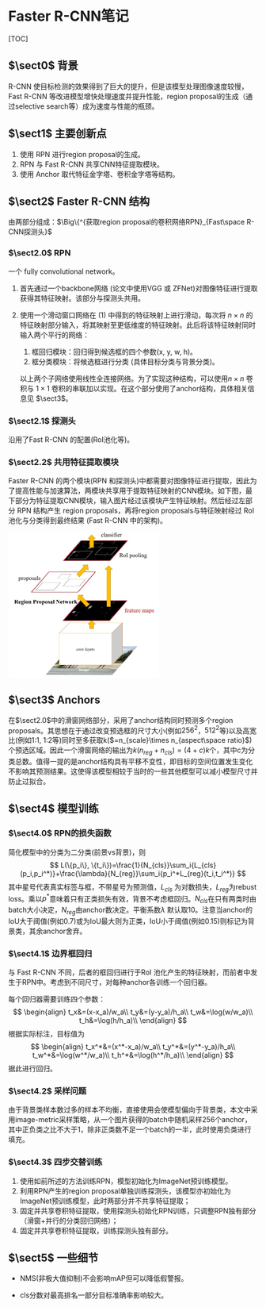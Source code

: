# Faster R-CNN笔记

[TOC]

## $\sect0$ 背景

R-CNN 使目标检测的效果得到了巨大的提升，但是该模型处理图像速度较慢，Fast R-CNN 等改进模型增快处理速度并提升性能，region proposal的生成（通过selective search等）成为速度与性能的瓶颈。

## $\sect1$ 主要创新点

1. 使用 RPN 进行region proposal的生成。
2. RPN 与 Fast R-CNN 共享CNN特征提取模块。
3. 使用 Anchor 取代特征金字塔、卷积金字塔等结构。

## $\sect2$ Faster R-CNN 结构

由两部分组成：$\Big\{^{获取region proposal的卷积网络RPN}_{Fast\space R-CNN探测头}$

### $\sect2.0$ RPN

一个 fully convolutional network。

1. 首先通过一个backbone网络 (论文中使用VGG 或 ZFNet)对图像特征进行提取获得其特征映射。该部分与探测头共用。

2. 使用一个滑动窗口网络在 (1) 中得到的特征映射上进行滑动，每次将 $n\times n$ 的特征映射部分输入，将其映射至更低维度的特征映射。此后将该特征映射同时输入两个平行的网络：

   1. 框回归模块：回归得到候选框的四个参数(x, y, w, h)。
   2. 框分类模块：将候选框进行分类 (具体目标分类与背景分类)。

   以上两个子网络使用线性全连接网络。为了实现这种结构，可以使用$n\times n$ 卷积与 $1\times1$ 卷积的串联加以实现。在这个部分使用了anchor结构，具体相关信息见 $\sect3$。

### $\sect2.1$ 探测头

沿用了Fast R-CNN 的配置(RoI池化等)。

### $\sect2.2$ 共用特征提取模块

Faster R-CNN 的两个模块(RPN 和探测头)中都需要对图像特征进行提取，因此为了提高性能与加速算法，两模块共享用于提取特征映射的CNN模块。如下图，最下部分为特征提取CNN模块，输入图片经过该模块产生特征映射。然后经过左部分 RPN 结构产生 region proposals，再将region proposals与特征映射经过 RoI 池化与分类得到最终结果 (Fast R-CNN 中的架构)。

<img src="img\structure.jpg" style="zoom:50%;" />

## $\sect3$ Anchors

在$\sect2.0$中的滑窗网络部分，采用了anchor结构同时预测多个region proposals。其思想在于通过改变预选框的尺寸大小(例如$256^2$，$512^2$等)以及高宽比(例如1:1, 1:2等)同时至多获取k($=n_{scale}\times n_{aspect\space ratio}$) 个预选区域。因此一个滑窗网络的输出为$k(n_{reg}+n_{cls})=(4+c)k$个，其中c为分类总数。值得一提的是anchor结构具有平移不变性，即目标的空间位置发生变化不影响其预测结果。这使得该模型相较于当时的一些其他模型可以减小模型尺寸并防止过拟合。

## $\sect4$ 模型训练

### $\sect4.0$ RPN的损失函数

简化模型中的分类为二分类(前景vs背景)，则
$$
L(\{p_i\}, \{t_i\})=\frac{1}{N_{cls}}\sum_i{L_{cls}(p_i,p_i^*)}+\frac{\lambda}{N_{reg}}\sum_i{p_i^*L_{reg}(t_i,t_i^*)}
$$
其中星号代表真实标签与框，不带星号为预测值，$L_{cls}$ 为对数损失，$L_{reg}$为rebust loss。乘以$p^*$意味着只有正类损失有效，背景不考虑框回归。$N_{cls}$在只有两类时由batch大小决定，$N_{reg}$由anchor数决定。平衡系数$\lambda$ 默认取10。注意当anchor的IoU大于阈值(例如0.7)或为IoU最大则为正类，IoU小于阈值(例如0.15)则标记为背景类，其余anchor舍弃。

### $\sect4.1$ 边界框回归

与 Fast R-CNN 不同，后者的框回归进行于RoI 池化产生的特征映射，而前者中发生于RPN中。考虑到不同尺寸，对每种anchor各训练一个回归器。

每个回归器需要训练四个参数：
$$
\begin{align}
t_x&=(x-x_a)/w_a\\
t_y&=(y-y_a)/h_a\\
t_w&=\log(w/w_a)\\
t_h&=\log(h/h_a)\\
\end{align}
$$
根据实际标注，目标值为
$$
\begin{align}
t_x^*&=(x^*-x_a)/w_a\\
t_y^*&=(y^*-y_a)/h_a\\
t_w^*&=\log(w^*/w_a)\\
t_h^*&=\log(h^*/h_a)\\
\end{align}
$$
据此进行回归。

### $\sect4.2$ 采样问题

由于背景类样本数过多的样本不均衡，直接使用会使模型偏向于背景类，本文中采用image-metric采样策略，从一个图片获得的batch中随机采样256个anchor，其中正负类之比不大于1，除非正类数不足一个batch的一半，此时使用负类进行填充。

### $\sect4.3$ 四步交替训练

1. 使用如前所述的方法训练RPN，模型初始化为ImageNet预训练模型。
2. 利用RPN产生的region proposal单独训练探测头，该模型亦初始化为ImageNet预训练模型，此时两部分并不共享特征提取；
3. 固定并共享卷积特征提取，使用探测头初始化RPN训练，只调整RPN独有部分（滑窗+并行的分类回归网络）；
4. 固定并共享卷积特征提取，训练探测头独有部分。

## $\sect5$ 一些细节

- NMS(非极大值抑制)不会影响mAP但可以降低假警报。

- cls分数对最高排名一部分目标准确率影响较大。

